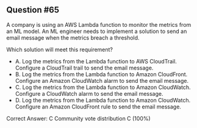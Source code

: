 ## Question #65

A company is using an AWS Lambda function to monitor the metrics from an ML model. An ML engineer needs to implement a solution to send an email message when the metrics breach a threshold.

Which solution will meet this requirement?

- A. Log the metrics from the Lambda function to AWS CloudTrail. Configure a CloudTrail trail to send the email message.
- B. Log the metrics from the Lambda function to Amazon CloudFront. Configure an Amazon CloudWatch alarm to send the email message.
- C. Log the metrics from the Lambda function to Amazon CloudWatch. Configure a CloudWatch alarm to send the email message.
- D. Log the metrics from the Lambda function to Amazon CloudWatch. Configure an Amazon CloudFront rule to send the email message. 

Correct Answer: 
C Community vote distribution C (100%)